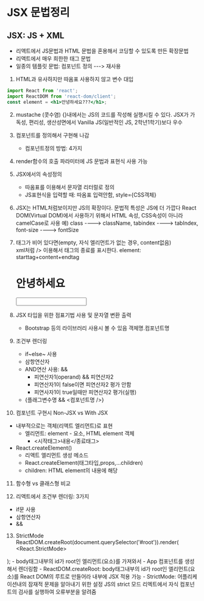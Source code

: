 # JSX 문법정리
## JSX: JS + XML
- 리액트에서 JS문법과 HTML 문법을 혼용해서 코딩할 수 있도록 만든 확장문법
- 리액트에서 매우 희한한 태그 문법
- 일종의 템플릿 문법: 컴포넌트 정의 ---> 재사용

1. HTML과 유사하지만 따옴표 사용하지 않고 변수 대입
```jsx
import React from 'react';
import ReactDOM from 'react-dom/client'; 
const element = <h1>안녕하세요???</h1>;
```

2. mustache (콧수염) {}내에서는 JS의 코드를 작성해 실행시킬 수 있다.
   JSX가 가독성, 편리성, 생산성면에서 Vanilla JS(일반적인 JS, 2학년1학기)보다 우수
3. 컴포넌트를 정의해서 구현해 나감
   - 컴포넌트정의 방법: 4가지
4. render함수의 호출 파라미터에 JS 문법과 표현식 사용 가능 
5. JSX에서의 속성정의
   - 따옴표를 이용해서 문자열 리터럴로 정의
   - JS표현식을 입력할 때: 따옴표 입력안함, style={CSS객체}
6. JSX는 HTML처럼보이지만 JS의 확장이다.
   문법적 특성은 JS에 더 가깝다
   React DOM(Virtual DOM)에서 사용하기 위해서 HTML 속성, CSS속성이 아니라
   camelCase로 사용
   예) class ----> className, tabindex ----> tabIndex, font-size ----> fontSize
7. 태그가 비어 있다면(empty, 자식 엘리먼트가 없는 경우, content없음)  
   xml처럼 /> 이용해서 태그의 종료를 표시한다.
   element: starttag+content+endtag
   <h1>안녕하세요</h1> <input type='text' /> 
   <SomeComponent></SomeComponent>
   <SomeComponent/>
8. JSX 타입을 위한 점표기법 사용 및 문자열 변환 출력
   - Bootstrap 등의 라이브러리 사용시 볼 수 있음
    객체명.컴포넌트명

9. 조건부 렌더링
    - if~else~ 사용
    - 삼항연산자
    - AND연산 사용: &&
       - 피연산자1(operand) && 피연산자2 
       - 피연산자1이 false이면 피연산자2 평가 안함
       - 피연사자1이 true일때만 피연산자2 평가(실행)
   - {플래그변수명 && <컴포넌트명 />}
10. 컴포넌트 구현시 Non-JSX vs With JSX
- 내부적으로는 객체(리액트 엘리먼트)로 표현
  - 엘리먼트: element - 요소, HTML element 객체
    - <시작태그>내용</종료태그>
- React.createElement()
  - 리액트 엘리먼트 생성 메소드
  - React.createElement(태그타입,props,...children)
  - children: HTML element의 내용에 해당

11. 함수형 vs 클래스형 비교

12. 리액트에서 조건부 렌더링: 3가지
- if문 사용
- 삼항연산자
- && 

13. StrictMode
ReactDOM.createRoot(document.querySelector('#root')).render( 
  <React.StrictMode>
   <App />
  </React.StrictMode>
);    
- body태그내부의 id가 root인 엘리먼트(요소)를 가져와서   
- App 컴포넌트를 생성해서 렌더링함
- ReactDOM.createRoot: body태그내부의 id가 root인 엘리먼트(요소)를
      React DOM의 루트로 만들어라
      내부에 JSX 적용 가능
- StrictMode: 어플리케이션내의 잠재적 문제을 알아내기 위한 설정
  JS의 strict 모드
  리엑트에서 자식 컴포넌트의 검사를 실행하여 오류부분을 알려줌
    